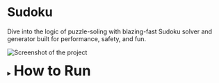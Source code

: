 # Sudoku
Dive into the logic of puzzle-soling with blazing-fast Sudoku solver and generator built for performance, safety, and fun.

![Screenshot of the project](assets/README.png)

<details>
  <summary><strong style="font-size: 32px;">How to Run </strong></summary>

1. Run `cargo run`

2. Go to http://127.0.0.1:3000/ on your browser

</details>